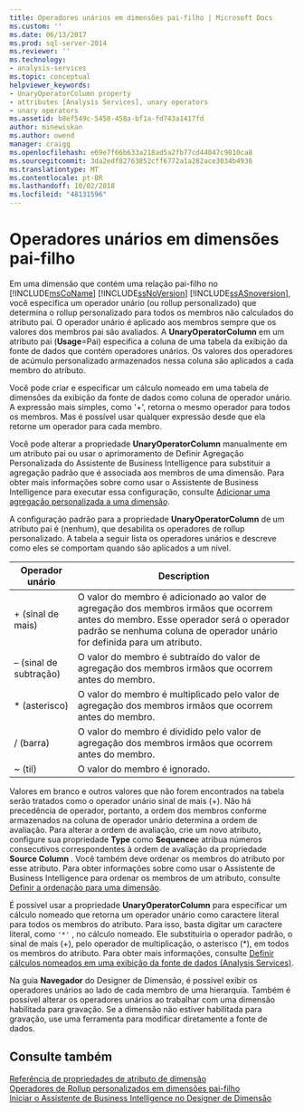 ```yaml
---
title: Operadores unários em dimensões pai-filho | Microsoft Docs
ms.custom: ''
ms.date: 06/13/2017
ms.prod: sql-server-2014
ms.reviewer: ''
ms.technology:
- analysis-services
ms.topic: conceptual
helpviewer_keywords:
- UnaryOperatorColumn property
- attributes [Analysis Services], unary operators
- unary operators
ms.assetid: b8ef549c-5458-458a-bf1a-fd743a1417fd
author: minewiskan
ms.author: owend
manager: craigg
ms.openlocfilehash: e69e7f66b633a218ad5a2fb77cd44047c9810ca8
ms.sourcegitcommit: 3da2edf82763852cff6772a1a282ace3034b4936
ms.translationtype: MT
ms.contentlocale: pt-BR
ms.lasthandoff: 10/02/2018
ms.locfileid: "48131596"
---
```

# <a name="unary-operators-in-parent-child-dimensions"></a>Operadores unários em dimensões pai-filho
  Em uma dimensão que contém uma relação pai-filho no [!INCLUDE[msCoName](../../includes/msconame-md.md)] [!INCLUDE[ssNoVersion](../../includes/ssnoversion-md.md)] [!INCLUDE[ssASnoversion](../../includes/ssasnoversion-md.md)], você especifica um operador unário (ou rollup personalizado) que determina o rollup personalizado para todos os membros não calculados do atributo pai. O operador unário é aplicado aos membros sempre que os valores dos membros pai são avaliados. A **UnaryOperatorColumn** em um atributo pai (**Usage**=Pai) especifica a coluna de uma tabela da exibição da fonte de dados que contém operadores unários. Os valores dos operadores de acúmulo personalizado armazenados nessa coluna são aplicados a cada membro do atributo.  
  
 Você pode criar e especificar um cálculo nomeado em uma tabela de dimensões da exibição da fonte de dados como coluna de operador unário. A expressão mais simples, como '+', retorna o mesmo operador para todos os membros. Mas é possível usar qualquer expressão desde que ela retorne um operador para cada membro.  
  
 Você pode alterar a propriedade **UnaryOperatorColumn** manualmente em um atributo pai ou usar o aprimoramento de Definir Agregação Personalizada do Assistente de Business Intelligence para substituir a agregação padrão que é associada aos membros de uma dimensão. Para obter mais informações sobre como usar o Assistente de Business Intelligence para executar essa configuração, consulte [Adicionar uma agregação personalizada a uma dimensão](bi-wizard-add-a-custom-aggregation-to-a-dimension.md).  
  
 A configuração padrão para a propriedade **UnaryOperatorColumn** de um atributo pai é (nenhum), que desabilita os operadores de rollup personalizado. A tabela a seguir lista os operadores unários e descreve como eles se comportam quando são aplicados a um nível.  
  
|Operador unário|Description|  
|--------------------|-----------------|  
|+ (sinal de mais)|O valor do membro é adicionado ao valor de agregação dos membros irmãos que ocorrem antes do membro. Esse operador será o operador padrão se nenhuma coluna de operador unário for definida para um atributo.|  
|– (sinal de subtração)|O valor do membro é subtraído do valor de agregação dos membros irmãos que ocorrem antes do membro.|  
|* (asterisco)|O valor do membro é multiplicado pelo valor de agregação dos membros irmãos que ocorrem antes do membro.|  
|/ (barra)|O valor do membro é dividido pelo valor de agregação dos membros irmãos que ocorrem antes do membro.|  
|~ (til)|O valor do membro é ignorado.|  
  
 Valores em branco e outros valores que não forem encontrados na tabela serão tratados como o operador unário sinal de mais (+). Não há precedência de operador, portanto, a ordem dos membros conforme armazenados na coluna de operador unário determina a ordem de avaliação. Para alterar a ordem de avaliação, crie um novo atributo, configure sua propriedade **Type** como **Sequence**e atribua números consecutivos correspondentes à ordem de avaliação da propriedade **Source Column** . Você também deve ordenar os membros do atributo por esse atributo. Para obter informações sobre como usar o Assistente de Business Intelligence para ordenar os membros de um atributo, consulte [Definir a ordenação para uma dimensão](bi-wizard-define-the-ordering-for-a-dimension.md).  
  
 É possível usar a propriedade **UnaryOperatorColumn** para especificar um cálculo nomeado que retorna um operador unário como caractere literal para todos os membros do atributo. Para isso, basta digitar um caractere literal, como `'*'` , no cálculo nomeado. Ele substituiria o operador padrão, o sinal de mais (+), pelo operador de multiplicação, o asterisco (*), em todos os membros do atributo. Para obter mais informações, consulte [Definir cálculos nomeados em uma exibição da fonte de dados &#40;Analysis Services&#41;](define-named-calculations-in-a-data-source-view-analysis-services.md).  
  
 Na guia **Navegador** do Designer de Dimensão, é possível exibir os operadores unários ao lado de cada membro de uma hierarquia. Também é possível alterar os operadores unários ao trabalhar com uma dimensão habilitada para gravação. Se a dimensão não estiver habilitada para gravação, use uma ferramenta para modificar diretamente a fonte de dados.  
  
## <a name="see-also"></a>Consulte também  
 [Referência de propriedades de atributo de dimensão](dimension-attribute-properties-reference.md)   
 [Operadores de Rollup personalizados em dimensões pai-filho](parent-child-dimension-attributes-custom-rollup-operators.md)   
 [Iniciar o Assistente de Business Intelligence no Designer de Dimensão](database-dimensions-bi-wizard-in-dimension-designer.md)  
  
  

